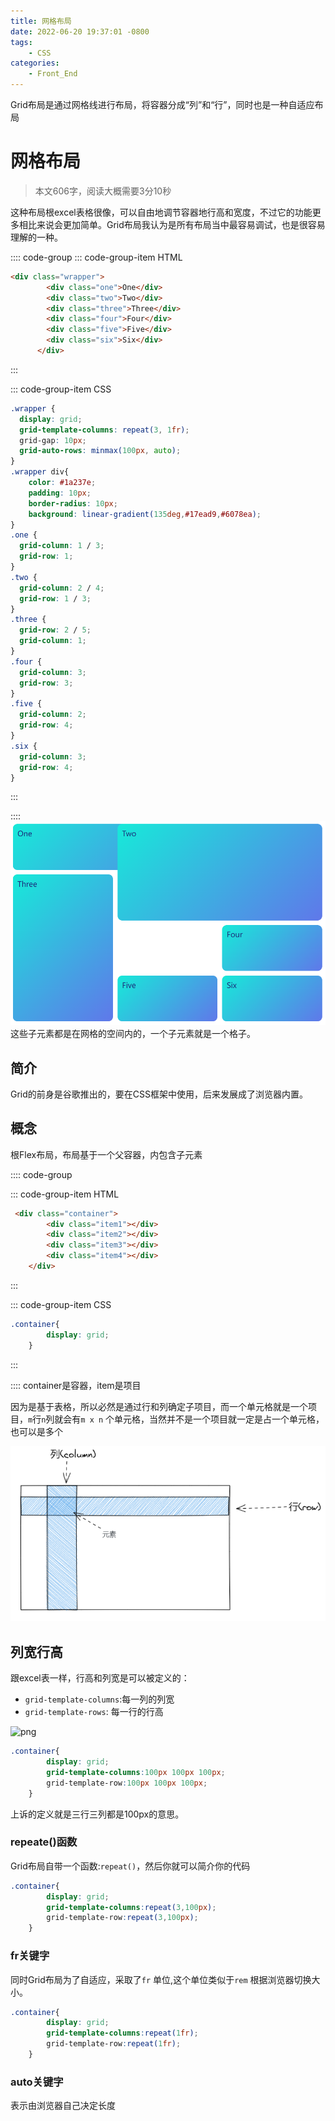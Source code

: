 ```yaml
---
title: 网格布局
date: 2022-06-20 19:37:01 -0800
tags:   
    - CSS
categories: 
    - Front_End
---
```


Grid布局是通过网格线进行布局，将容器分成“列”和“行”，同时也是一种自适应布局
<!-- more -->

# 网格布局

>本文606字，阅读大概需要3分10秒

这种布局根excel表格很像，可以自由地调节容器地行高和宽度，不过它的功能更多相比来说会更加简单。Grid布局我认为是所有布局当中最容易调试，也是很容易理解的一种。

:::: code-group
::: code-group-item HTML

```html
<div class="wrapper">
        <div class="one">One</div>
        <div class="two">Two</div>
        <div class="three">Three</div>
        <div class="four">Four</div>
        <div class="five">Five</div>
        <div class="six">Six</div>
      </div>
```

:::

::: code-group-item CSS

```css
.wrapper {
  display: grid;
  grid-template-columns: repeat(3, 1fr);
  grid-gap: 10px;
  grid-auto-rows: minmax(100px, auto);
}
.wrapper div{
    color: #1a237e;
    padding: 10px;
    border-radius: 10px;
    background: linear-gradient(135deg,#17ead9,#6078ea);
}
.one {
  grid-column: 1 / 3;
  grid-row: 1;
}
.two {
  grid-column: 2 / 4;
  grid-row: 1 / 3;
}
.three {
  grid-row: 2 / 5;
  grid-column: 1;
}
.four {
  grid-column: 3;
  grid-row: 3;
}
.five {
  grid-column: 2;
  grid-row: 4;
}
.six {
  grid-column: 3;
  grid-row: 4;
}
```

:::

::::
![1655728267218](./1655728267218.png)
这些子元素都是在网格的空间内的，一个子元素就是一个格子。

## 简介

Grid的前身是谷歌推出的，要在CSS框架中使用，后来发展成了浏览器内置。

## 概念

根Flex布局，布局基于一个父容器，内包含子元素


:::: code-group

::: code-group-item HTML

```html
 <div class="container">
        <div class="item1"></div>
        <div class="item2"></div>
        <div class="item3"></div>
        <div class="item4"></div>
    </div>
```

:::

::: code-group-item CSS

```css
.container{
        display: grid;
    }
```


:::

::::
container是容器，item是项目

因为是基于表格，所以必然是通过行和列确定子项目，而一个单元格就是一个项目，`m`行`n`列就会有`m x n` 个单元格，当然并不是一个项目就一定是占一个单元格，也可以是多个

![1655728903215](./1655728903215.png)

## 列宽行高

跟excel表一样，行高和列宽是可以被定义的：

* `grid-template-columns`:每一列的列宽
* `grid-template-rows`: 每一行的行高 

 ![png](https://www.wangbase.com/blogimg/asset/201903/bg2019032506.png) 

```css
.container{
        display: grid;
        grid-template-columns:100px 100px 100px;
        grid-template-row:100px 100px 100px;
    }
```

上诉的定义就是三行三列都是100px的意思。

### repeate()函数

Grid布局自带一个函数:`repeat()`，然后你就可以简介你的代码

```css
.container{
        display: grid;
        grid-template-columns:repeat(3,100px);
        grid-template-row:repeat(3,100px);
    }
```

### fr关键字
同时Grid布局为了自适应，采取了`fr` 单位,这个单位类似于`rem` 根据浏览器切换大小。

```css
.container{
        display: grid;
        grid-template-columns:repeat(1fr);
        grid-template-row:repeat(1fr);
    }
```

### auto关键字

 表示由浏览器自己决定长度 

